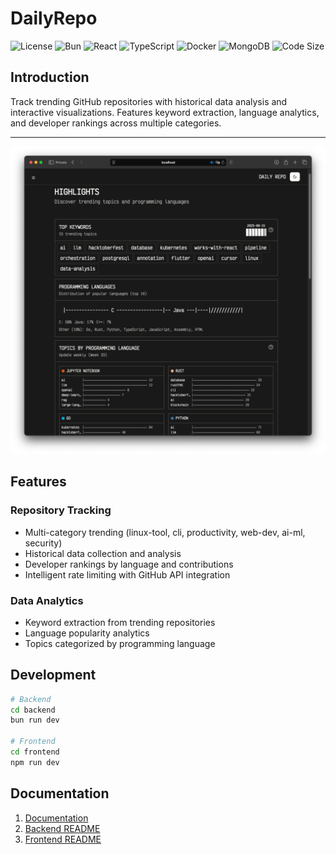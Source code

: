 # DailyRepo

![License](https://img.shields.io/github/license/tianpai/dailyRepo)
![Bun](https://img.shields.io/badge/Bun-1.2.17+-green?logo=Bun)
![React](https://img.shields.io/badge/React-19-blue?logo=react)
![TypeScript](https://img.shields.io/badge/TypeScript-5+-blue?logo=typescript)
![Docker](https://img.shields.io/badge/Docker-Ready-blue?logo=docker)
![MongoDB](https://img.shields.io/badge/MongoDB-Atlas-green?logo=mongodb)
![Code Size](https://img.shields.io/github/languages/code-size/tianpai/dailyRepo)

## Introduction

Track trending GitHub repositories with historical data analysis and interactive visualizations. Features keyword extraction, language analytics, and developer rankings across multiple categories.

---

![screenshot dark](docs/design/current-dark.png)

## Features

### Repository Tracking

- Multi-category trending (linux-tool, cli, productivity, web-dev, ai-ml, security)
- Historical data collection and analysis
- Developer rankings by language and contributions
- Intelligent rate limiting with GitHub API integration

### Data Analytics

- Keyword extraction from trending repositories
- Language popularity analytics
- Topics categorized by programming language

## Development

```bash
# Backend
cd backend
bun run dev

# Frontend
cd frontend
npm run dev
```

## Documentation

1. [Documentation](docs/)
2. [Backend README](backend/README.md)
3. [Frontend README](frontend/README.md)
